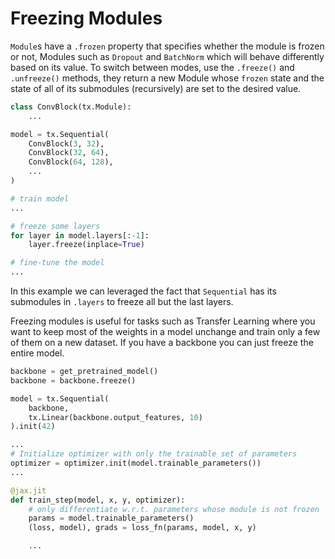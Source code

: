 
# Freezing Modules

`Module`s have a `.frozen` property that specifies whether the module is frozen or not, Modules such as `Dropout` and `BatchNorm` which will behave differently based on its value. To switch between modes, use the `.freeze()` and `.unfreeze()` methods, they return a new Module whose `frozen` state and the state of all of its submodules (recursively) are set to the desired value.

```python hl_lines="16"
class ConvBlock(tx.Module):
    ...

model = tx.Sequential(
    ConvBlock(3, 32),
    ConvBlock(32, 64),
    ConvBlock(64, 128),
    ...
)

# train model
...

# freeze some layers
for layer in model.layers[:-1]:
    layer.freeze(inplace=True)

# fine-tune the model
...
```
In this example we can leveraged the fact that `Sequential` has its submodules in `.layers` to freeze all but the last layers.

Freezing modules is useful for tasks such as Transfer Learning where you want to keep most of the weights in a model unchange and train only a few of them on a new dataset. If you have a backbone you can just freeze the entire model.

```python hl_lines="2 16"
backbone = get_pretrained_model()
backbone = backbone.freeze()

model = tx.Sequential(
    backbone,
    tx.Linear(backbone.output_features, 10)
).init(42)

...
# Initialize optimizer with only the trainable set of parameters
optimizer = optimizer.init(model.trainable_parameters())
...

@jax.jit
def train_step(model, x, y, optimizer):
    # only differentiate w.r.t. parameters whose module is not frozen
    params = model.trainable_parameters()
    (loss, model), grads = loss_fn(params, model, x, y)

    ...
```
